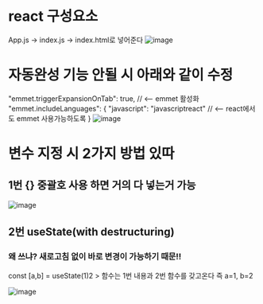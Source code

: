 # react 구성요소

App.js -> index.js -> index.html로 넣어준다
![image](https://user-images.githubusercontent.com/85022962/128715099-9e85e2cc-5304-4ff5-9cf3-df33faac87c8.png)

# 자동완성 기능 안될 시 아래와 같이 수정

 "emmet.triggerExpansionOnTab": true, // <-- emmet 활성화
    "emmet.includeLanguages": {
      "javascript": "javascriptreact" // <-- react에서도 emmet 사용가능하도록
    }
![image](https://user-images.githubusercontent.com/85022962/128716946-9193e33d-6efa-4630-8b9d-f2654346b9ce.png)

# 변수 지정 시 2가지 방법 있따

## 1번 {} 중괄호 사용 하면 거의 다 넣는거 가능 
![image](https://user-images.githubusercontent.com/85022962/128787995-828a44f7-8f0e-425e-a2a1-b311e079c569.png)

## 2번 useState(with destructuring) 
### 왜 쓰냐? 새로고침 없이 바로 변경이 가능하기 때문!!

const [a,b] = useState(1)2 > 함수는 1번 내용과 2번 함수를 갖고온다  즉 a=1, b=2

![image](https://user-images.githubusercontent.com/85022962/128788371-13c6547d-9a78-4062-900a-ce9861073b25.png)

